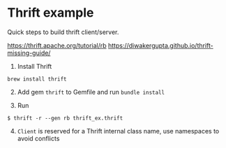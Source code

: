 # Thrift example

Quick steps to build thrift client/server.

https://thrift.apache.org/tutorial/rb
https://diwakergupta.github.io/thrift-missing-guide/

1. Install Thrift

```
brew install thrift
```

2. Add gem `thrift` to Gemfile and run `bundle install`

3. Run

```
$ thrift -r --gen rb thrift_ex.thrift
```

4. `Client` is reserved for a Thrift internal class name, use namespaces to avoid conflicts
